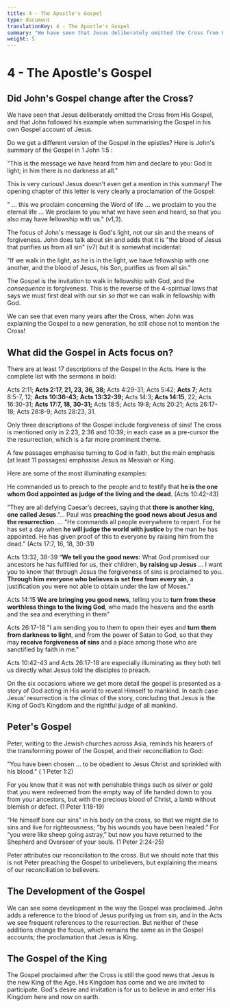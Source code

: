```yaml
---
title: 4 - The Apostle's Gospel
type: document
translationKey: 4 - The Apostle's Gospel
summary: "We have seen that Jesus deliberately omitted the Cross from His Gospel, and that John followed his example when summarising the Gospel in his own Gospel account of Jesus."
weight: 5
---
```

# 4 - The Apostle's Gospel

## Did John's Gospel change after the Cross?

We have seen that Jesus deliberately omitted the Cross from His Gospel, and that John followed his example when summarising the Gospel in his own Gospel account of Jesus.

Do we get a different version of the Gospel in the epistles? Here is John's summary of the Gospel in 1 John 1:5 :

"This is the message we have heard from him and declare to you: God is light; in him there is no darkness at all."

This is very curious! Jesus doesn't even get a mention in this summary! The opening chapter of this letter is very clearly a proclamation of the Gospel:

" ... this we proclaim concerning the Word of life ... we proclaim to you the eternal life ... We proclaim to you what we have seen and heard, so that you also may have fellowship with us." (v1,3).

The focus of John's message is God's light, not our sin and the means of forgiveness. John does talk about sin and adds that it is "the blood of Jesus that purifies us from all sin" (v7) but it is somewhat incidental:

"If we walk in the light, as he is in the light, we have fellowship with one another, and the blood of Jesus, his Son, purifies us from all sin."

The Gospel is the invitation to walk in fellowship with God, and the *consequence* is forgiveness. This is the reverse of the 4-spiritual laws that says we must first deal with our sin *so that* we can walk in fellowship with God.

We can see that even many years after the Cross, when John was explaining the Gospel to a new generation, he still chose not to mention the Cross!

## What did the Gospel in Acts focus on?

There are at least 17 descriptions of the Gospel in the Acts. Here is the complete list with the sermons in bold:

Acts 2:11; **Acts 2:17, 21, 23, 36, 38;** Acts 4:29-31; Acts 5:42; **Acts 7;** Acts 8:5-7, 12; **Acts 10:36-43;** **Acts 13:32-39;** Acts 14:3; **Acts 14:15**, 22; Acts 16:30-31; **Acts 17:7, 18, 30-31;** Acts 18:5; Acts 19:8; Acts 20:21; Acts 26:17-18; Acts 28:8-9; Acts 28:23, 31.

Only three descriptions of the Gospel include forgiveness of sins! The cross is mentioned only in 2:23, 2:36 and 10:39; in each case as a pre-cursor the the resurrection, which is a far more prominent theme.

A few passages emphasise turning to God in faith, but the main emphasis (at least 11 passages) emphasise Jesus as Messiah or King.

Here are some of the most illuminating examples:

He commanded us to preach to the people and to testify that **he is the one whom God appointed as judge of the living and the dead**. (Acts 10:42-43)

"They are all defying Caesar’s decrees, saying that **there is another king, one called Jesus**.”... Paul was **preaching the good news about Jesus and the resurrection**. ... "He commands all people everywhere to repent. For he has set a day when **he will judge the world with justice** by the man he has appointed. He has given proof of this to everyone by raising him from the dead.” (Acts 17:7, 16, 18, 30-31)

Acts 13:32, 38-39 “**We tell you the good news:** What God promised our ancestors he has fulfilled for us, their children, **by raising up Jesus** ... I want you to know that through Jesus the forgiveness of sins is proclaimed to you. **Through him everyone who believes is set free from every sin**, a justification you were not able to obtain under the law of Moses."

Acts 14:15 **We are bringing you good news**, telling you to **turn from these worthless things to the living God**, who made the heavens and the earth and the sea and everything in them"

Acts 26:17-18 "I am sending you to them to open their eyes and **turn them from darkness to light**, and from the power of Satan to God, so that they may **receive forgiveness of sins** and a place among those who are sanctified by faith in me."

Acts 10:42-43 and Acts 26:17-18 are especially illuminating as they both tell us directly what Jesus told the disciples to preach.

On the six occasions where we get more detail the gospel is presented as a story of God acting in His world to reveal Himself to mankind. In each case Jesus’ resurrection is the climax of the story, concluding that Jesus is the King of God’s Kingdom and the rightful judge of all mankind.

## Peter's Gospel

Peter, writing to the Jewish churches across Asia, reminds his hearers of the transforming power of the Gospel, and their reconciliation to God:

"You have been chosen ... to be obedient to Jesus Christ and sprinkled with his blood." ( 1 Peter 1:2)

For you know that it was not with perishable things such as silver or gold that you were redeemed from the empty way of life handed down to you from your ancestors, but with the precious blood of Christ, a lamb without blemish or defect. (1 Peter 1:18-19)

“He himself bore our sins” in his body on the cross, so that we might die to sins and live for righteousness; “by his wounds you have been healed.” For “you were like sheep going astray,” but now you have returned to the Shepherd and Overseer of your souls. (1 Peter 2:24-25)

Peter attributes our reconciliation to the cross. But we should note that this is not Peter preaching the Gospel to unbelievers, but explaining the means of our reconciliation to believers.

## The Development of the Gospel

We can see some development in the way the Gospel was proclaimed. John adds a reference to the blood of Jesus purifying us from sin, and in the Acts we see frequent references to the resurrection. But neither of these additions change the focus, which remains the same as in the Gospel accounts; the proclamation that Jesus is King.

## The Gospel of the King

The Gospel proclaimed after the Cross is still the good news that Jesus is the new King of the Age. His Kingdom has come and we are invited to participate. God's desire and invitation is for us to believe in and enter His Kingdom here and now on earth.
